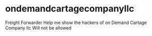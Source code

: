 # ondemandcartagecompanyllc
Freight Forwarder
Help me show the hackers of on Demand Cartage Company llc
Will not be allowed

